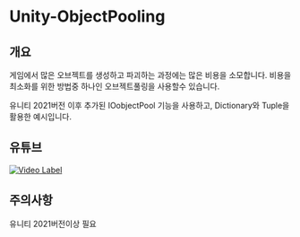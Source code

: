 # Unity-ObjectPooling

## 개요
 게임에서 많은 오브젝트를 생성하고 파괴하는 과정에는 많은 비용을 소모합니다.
 비용을 최소화를 위한 방법중 하나인 오브젝트풀링을 사용할수 있습니다.
 
 유니티 2021버전 이후 추가된 IOobjectPool 기능을 사용하고,
 Dictionary와 Tuple을 활용한 예시입니다.
 
## 유튜브
 [![Video Label](http://img.youtube.com/vi/Wva4-o9ud-Y/0.jpg)](https://youtu.be/Wva4-o9ud-Y)
 
## 주의사항
 유니티 2021버전이상 필요
